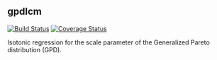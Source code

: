 <!-- README.md is generated from README.Rmd. Please edit that file -->
gpdIcm
------

[![Build Status](https://travis-ci.org/MartinRoth/gpdIcm.png?branch=master)](https://travis-ci.org/MartinRoth/gpdIcm) [![Coverage Status](https://img.shields.io/codecov/c/github/MartinRoth/gpdIcm/master.svg)](https://codecov.io/github/MartinRoth/gpdIcm?branch=master)

Isotonic regression for the scale parameter of the Generalized Pareto distribution (GPD).
